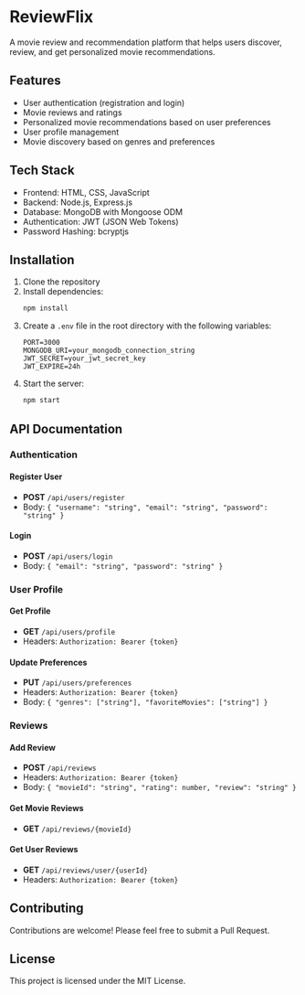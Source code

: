 # ReviewFlix

A movie review and recommendation platform that helps users discover, review, and get personalized movie recommendations.

## Features

- User authentication (registration and login)
- Movie reviews and ratings
- Personalized movie recommendations based on user preferences
- User profile management
- Movie discovery based on genres and preferences

## Tech Stack

- Frontend: HTML, CSS, JavaScript
- Backend: Node.js, Express.js
- Database: MongoDB with Mongoose ODM
- Authentication: JWT (JSON Web Tokens)
- Password Hashing: bcryptjs

## Installation

1. Clone the repository
2. Install dependencies:
   ```bash
   npm install
   ```
3. Create a `.env` file in the root directory with the following variables:
   ```
   PORT=3000
   MONGODB_URI=your_mongodb_connection_string
   JWT_SECRET=your_jwt_secret_key
   JWT_EXPIRE=24h
   ```
4. Start the server:
   ```bash
   npm start
   ```

## API Documentation

### Authentication

#### Register User
- **POST** `/api/users/register`
- Body: `{ "username": "string", "email": "string", "password": "string" }`

#### Login
- **POST** `/api/users/login`
- Body: `{ "email": "string", "password": "string" }`

### User Profile

#### Get Profile
- **GET** `/api/users/profile`
- Headers: `Authorization: Bearer {token}`

#### Update Preferences
- **PUT** `/api/users/preferences`
- Headers: `Authorization: Bearer {token}`
- Body: `{ "genres": ["string"], "favoriteMovies": ["string"] }`

### Reviews

#### Add Review
- **POST** `/api/reviews`
- Headers: `Authorization: Bearer {token}`
- Body: `{ "movieId": "string", "rating": number, "review": "string" }`

#### Get Movie Reviews
- **GET** `/api/reviews/{movieId}`

#### Get User Reviews
- **GET** `/api/reviews/user/{userId}`
- Headers: `Authorization: Bearer {token}`

## Contributing

Contributions are welcome! Please feel free to submit a Pull Request.

## License

This project is licensed under the MIT License.